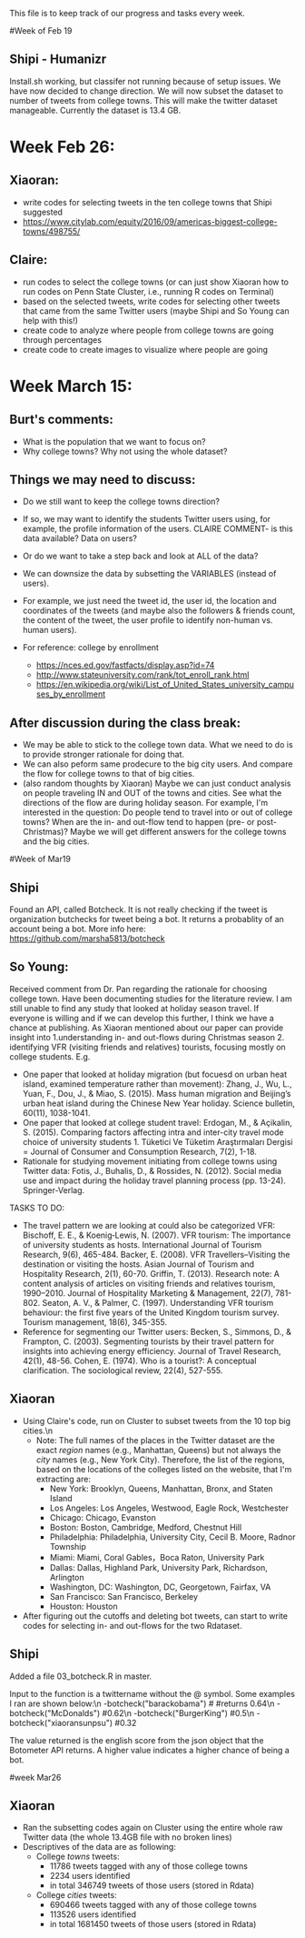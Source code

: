 ﻿This file is to keep track of our progress and tasks every week.

#Week of Feb 19
## Shipi - Humanizr 
Install.sh working, but classifer not running because of setup issues. 
We have now decided to change direction. 
We will now subset the dataset to number of tweets from college towns. 
This will make the twitter dataset manageable. Currently the dataset is 13.4 GB. 

# Week Feb 26:
## Xiaoran:
* write codes for selecting tweets in the ten college towns that Shipi suggested 
* https://www.citylab.com/equity/2016/09/americas-biggest-college-towns/498755/
## Claire:
* run codes to select the college towns 
(or can just show Xiaoran how to run codes on Penn State Cluster, i.e., running R codes on Terminal)
* based on the selected tweets, write codes for selecting other tweets that came 
		from the same Twitter users (maybe Shipi and So Young can help with this!)
* create code to analyze where people from college towns are going through percentages
* create code to create images to visualize where people are going

# Week March 15:
## Burt's comments:
* What is the population that we want to focus on?
* Why college towns? Why not using the whole dataset?
## Things we may need to discuss:
* Do we still want to keep the college towns direction? 
* If so, we may want to identify the students Twitter users using, for example, 
     the profile information of the users.
	CLAIRE COMMENT- is this data available? Data on users?

* Or do we want to take a step back and look at ALL of the data? 
* We can downsize the data by subsetting the VARIABLES (instead of users). 
* For example, we just need the tweet id, the user id, the location and coordinates of the tweets 
	(and maybe also the followers & friends count, the content of the tweet, 
	the user profile to identify non-human vs. human users).
* For reference: college by enrollment 
	- https://nces.ed.gov/fastfacts/display.asp?id=74
	- http://www.stateuniversity.com/rank/tot_enroll_rank.html
	- https://en.wikipedia.org/wiki/List_of_United_States_university_campuses_by_enrollment
## After discussion during the class break:
* We may be able to stick to the college town data. 
	What we need to do is to provide stronger rationale for doing that.
* We can also peform same prodecure to the big city users. 
	And compare the flow for college towns to that of big cities.
* (also random thoughts by Xiaoran) Maybe we can just conduct analysis on people traveling 
	IN and OUT of the towns and cities. 
	See what the directions of the flow are during holiday season. 
	For example, I'm interested in the question: 
	Do people tend to travel into or out of college towns? 
	When are the in- and out-flow tend to happen (pre- or post-Christmas)? 
	Maybe we will get different answers for the college towns and the big cities.

#Week of Mar19
## Shipi
Found an API, called Botcheck. 
	It is not really checking if the tweet is organization butchecks for tweet being a bot. 
	It returns a probablity of an account being a bot. 
	More info here: https://github.com/marsha5813/botcheck
## So Young:
Received comment from Dr. Pan regarding the rationale for choosing college town. 
Have been documenting studies for the literature review. 
I am still unable to find any study that looked at holiday season travel.
If everyone is willing and if we can develop this further, I think we have a chance at publishing. 
As Xiaoran mentioned about our paper can provide insight into 
	1.understanding in- and out-flows during Christmas season
	2. identifying VFR (visiting friends and relatives) tourists, focusing mostly on college students.
E.g. 
* One paper that looked at holiday migration (but focuesd on urban heat island, examined temperature rather than movement): 
	Zhang, J., Wu, L., Yuan, F., Dou, J., & Miao, S. (2015). Mass human migration and Beijing’s urban heat island during the Chinese New Year holiday. Science bulletin, 60(11), 1038-1041.
* One paper that looked at college student travel: 
	Erdogan, M., & Açikalin, S. (2015). Comparing factors affecting intra and inter-city travel mode choice of university students 1. Tüketici Ve Tüketim Araştırmaları Dergisi = Journal of Consumer and Consumption Research, 7(2), 1-18. 
* Rationale for studying movement initiating from college towns using Twitter data: 
	Fotis, J., Buhalis, D., & Rossides, N. (2012). Social media use and impact during the holiday travel planning process (pp. 13-24). Springer-Verlag.

TASKS TO DO:
* The travel pattern we are looking at could also be categorized VFR:
	Bischoff, E. E., & Koenig‐Lewis, N. (2007). VFR tourism: The importance of university students as hosts. International Journal of Tourism Research, 9(6), 465-484.
	Backer, E. (2008). VFR Travellers–Visiting the destination or visiting the hosts. Asian Journal of Tourism and Hospitality Research, 2(1), 60-70.
	Griffin, T. (2013). Research note: A content analysis of articles on visiting friends and relatives tourism, 1990–2010. Journal of Hospitality Marketing & Management, 22(7), 781-802.
	Seaton, A. V., & Palmer, C. (1997). Understanding VFR tourism behaviour: the first five years of the United Kingdom tourism survey. Tourism management, 18(6), 345-355.
* Reference for segmenting our Twitter users: 
	Becken, S., Simmons, D., & Frampton, C. (2003). Segmenting tourists by their travel pattern for insights into achieving energy efficiency. Journal of Travel Research, 42(1), 48-56.
	Cohen, E. (1974). Who is a tourist?: A conceptual clarification. The sociological review, 22(4), 527-555.
## Xiaoran
* Using Claire's code, run on Cluster to subset tweets from the 10 top big cities.\n
	- Note: The full names of the places in the Twitter dataset are the exact *region* names (e.g., Manhattan, Queens) but not always the *city* names (e.g., New York City). 
		Therefore, the list of the regions, based on the locations of the colleges listed on the website, that I'm extracting are:
		- New York: Brooklyn, Queens, Manhattan, Bronx, and Staten Island
		- Los Angeles: Los Angeles, Westwood, Eagle Rock, Westchester
		- Chicago: Chicago, Evanston
		- Boston: Boston, Cambridge, Medford, Chestnut Hill
		- Philadelphia: Philadelphia, University City, Cecil B. Moore, Radnor Township
		- Miami: Miami, Coral Gables，Boca Raton, University Park
		- Dallas: Dallas, Highland Park, University Park, Richardson, Arlington
		- Washington, DC: Washington, DC, Georgetown, Fairfax, VA
		- San Francisco: San Francisco, Berkeley
		- Houston: Houston
* After figuring out the cutoffs and deleting bot tweets, can start to write codes for selecting in- and out-flows for the two Rdataset.

## Shipi
Added a file 03_botcheck.R in master. 

Input to the function is a twittername without the @ symbol. Some examples I ran are shown below:\n
-botcheck("barackobama") #  #returns 0.64\n
-botcheck("McDonalds")   #0.62\n
-botcheck("BurgerKing") #0.5\n
-botcheck("xiaoransunpsu") #0.32

The value returned is the english score from the json object that the Botometer API returns. A higher value indicates a higher chance of being a bot. 

#week Mar26

## Xiaoran
* Ran the subsetting codes again on Cluster using the entire whole raw Twitter data (the whole 13.4GB file with no broken lines)
* Descriptives of the data are as following:
	- College *towns* tweets:
		- 11786 tweets tagged with any of those college towns
		- 2234 users identified
		- in total 346749 tweets of those users (stored in Rdata)
	- College *cities* tweets:
		- 690466 tweets tagged with any of those college towns
		- 113526 users identified
		- in total 1681450 tweets of those users (stored in Rdata)
